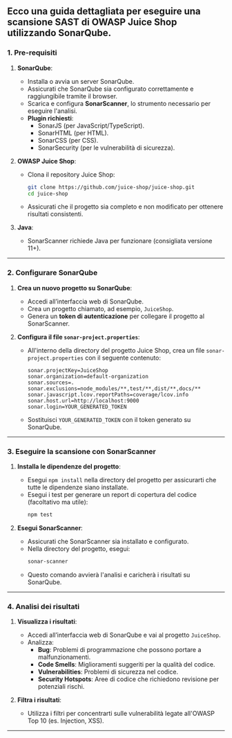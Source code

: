 Ecco una guida dettagliata per eseguire una scansione SAST di **OWASP Juice Shop** utilizzando **SonarQube**. 
---

### **1. Pre-requisiti**
1. **SonarQube**:
   - Installa o avvia un server SonarQube.
   - Assicurati che SonarQube sia configurato correttamente e raggiungibile tramite il browser.
   - Scarica e configura **SonarScanner**, lo strumento necessario per eseguire l'analisi.
   - **Plugin richiesti**:
     - SonarJS (per JavaScript/TypeScript).
     - SonarHTML (per HTML).
     - SonarCSS (per CSS).
     - SonarSecurity (per le vulnerabilità di sicurezza).

2. **OWASP Juice Shop**:
   - Clona il repository Juice Shop:
     ```bash
     git clone https://github.com/juice-shop/juice-shop.git
     cd juice-shop
     ```
   - Assicurati che il progetto sia completo e non modificato per ottenere risultati consistenti.

3. **Java**:
   - SonarScanner richiede Java per funzionare (consigliata versione 11+).

---

### **2. Configurare SonarQube**
1. **Crea un nuovo progetto su SonarQube**:
   - Accedi all’interfaccia web di SonarQube.
   - Crea un progetto chiamato, ad esempio, `JuiceShop`.
   - Genera un **token di autenticazione** per collegare il progetto al SonarScanner.

2. **Configura il file `sonar-project.properties`**:
   - All'interno della directory del progetto Juice Shop, crea un file `sonar-project.properties` con il seguente contenuto:
     ```properties
     sonar.projectKey=JuiceShop
     sonar.organization=default-organization
     sonar.sources=.
     sonar.exclusions=node_modules/**,test/**,dist/**,docs/**
     sonar.javascript.lcov.reportPaths=coverage/lcov.info
     sonar.host.url=http://localhost:9000
     sonar.login=YOUR_GENERATED_TOKEN
     ```
   - Sostituisci `YOUR_GENERATED_TOKEN` con il token generato su SonarQube.

---

### **3. Eseguire la scansione con SonarScanner**
1. **Installa le dipendenze del progetto**:
   - Esegui `npm install` nella directory del progetto per assicurarti che tutte le dipendenze siano installate.
   - Esegui i test per generare un report di copertura del codice (facoltativo ma utile):
     ```bash
     npm test
     ```

2. **Esegui SonarScanner**:
   - Assicurati che SonarScanner sia installato e configurato.
   - Nella directory del progetto, esegui:
     ```bash
     sonar-scanner
     ```
   - Questo comando avvierà l'analisi e caricherà i risultati su SonarQube.

---

### **4. Analisi dei risultati**
1. **Visualizza i risultati**:
   - Accedi all’interfaccia web di SonarQube e vai al progetto `JuiceShop`.
   - Analizza:
     - **Bug**: Problemi di programmazione che possono portare a malfunzionamenti.
     - **Code Smells**: Miglioramenti suggeriti per la qualità del codice.
     - **Vulnerabilities**: Problemi di sicurezza nel codice.
     - **Security Hotspots**: Aree di codice che richiedono revisione per potenziali rischi.

2. **Filtra i risultati**:
   - Utilizza i filtri per concentrarti sulle vulnerabilità legate all'OWASP Top 10 (es. Injection, XSS).

---